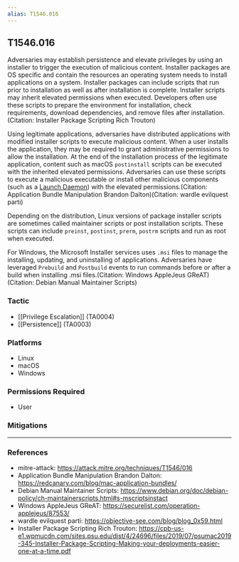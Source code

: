 ```yaml
---
alias: T1546.016
---
```


## T1546.016

Adversaries may establish persistence and elevate privileges by using an installer to trigger the execution of malicious content. Installer packages are OS specific and contain the resources an operating system needs to install applications on a system. Installer packages can include scripts that run prior to installation as well as after installation is complete. Installer scripts may inherit elevated permissions when executed. Developers often use these scripts to prepare the environment for installation, check requirements, download dependencies, and remove files after installation.(Citation: Installer Package Scripting Rich Trouton)

Using legitimate applications, adversaries have distributed applications with modified installer scripts to execute malicious content. When a user installs the application, they may be required to grant administrative permissions to allow the installation. At the end of the installation process of the legitimate application, content such as macOS `postinstall` scripts can be executed with the inherited elevated permissions. Adversaries can use these scripts to execute a malicious executable or install other malicious components (such as a [Launch Daemon](https://attack.mitre.org/techniques/T1543/004)) with the elevated permissions.(Citation: Application Bundle Manipulation Brandon Dalton)(Citation: wardle evilquest parti)

Depending on the distribution, Linux versions of package installer scripts are sometimes called maintainer scripts or post installation scripts. These scripts can include `preinst`, `postinst`, `prerm`, `postrm` scripts and run as root when executed.

For Windows, the Microsoft Installer services uses `.msi` files to manage the installing, updating, and uninstalling of applications. Adversaries have leveraged `Prebuild` and `Postbuild` events to run commands before or after a build when installing .msi files.(Citation: Windows AppleJeus GReAT)(Citation: Debian Manual Maintainer Scripts)


### Tactic
- [[Privilege Escalation]] (TA0004)
- [[Persistence]] (TA0003)

### Platforms
- Linux
- macOS
- Windows

### Permissions Required
- User

### Mitigations


---
### References

- mitre-attack: https://attack.mitre.org/techniques/T1546/016
- Application Bundle Manipulation Brandon Dalton: https://redcanary.com/blog/mac-application-bundles/
- Debian Manual Maintainer Scripts: https://www.debian.org/doc/debian-policy/ch-maintainerscripts.html#s-mscriptsinstact
- Windows AppleJeus GReAT: https://securelist.com/operation-applejeus/87553/
- wardle evilquest parti: https://objective-see.com/blog/blog_0x59.html
- Installer Package Scripting Rich Trouton: https://cpb-us-e1.wpmucdn.com/sites.psu.edu/dist/4/24696/files/2019/07/psumac2019-345-Installer-Package-Scripting-Making-your-deployments-easier-one-at-a-time.pdf
